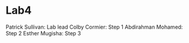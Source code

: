 # Lab4


 Patrick Sullivan: Lab lead
 Colby Cormier: Step 1 
 Abdirahman Mohamed: Step 2 
 Esther Mugisha: Step 3 
